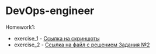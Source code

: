 # DevOps-engineer

Homework1:
* exercise_1 - [Ссылка на скриншоты](https://postimg.cc/gallery/JLqZHfY)
* exercise_2 - [Ссылка на файл с решением Задания №2](https://github.com/easulimov/DevOps-engineer/blob/main/01-intro-01/README.md)

